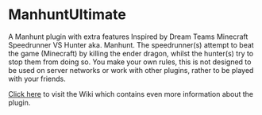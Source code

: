 # ManhuntUltimate
A Manhunt plugin with extra features Inspired by Dream Teams Minecraft Speedrunner VS Hunter aka. Manhunt. The speedrunner(s) attempt to beat the game (Minecraft) by killing the ender dragon, whilst the hunter(s) try to stop them from doing so. You make your own rules, this is not designed to be used on server networks or work with other plugins, rather to be played with your friends.                                               

[Click here](https://github.com/Solyze/ManhuntUltimate/wiki/Home-(Main-Page)) to visit the Wiki which contains even more information about the plugin.
